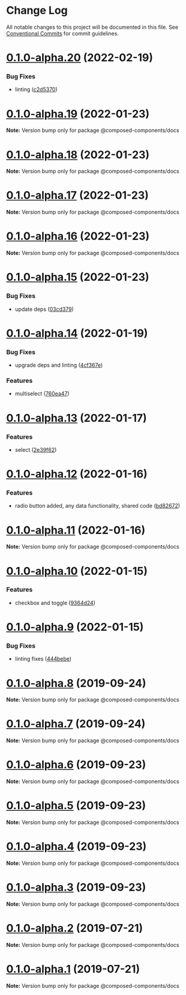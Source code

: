 # Change Log

All notable changes to this project will be documented in this file.
See [Conventional Commits](https://conventionalcommits.org) for commit guidelines.

# [0.1.0-alpha.20](https://github.com/composed-components/composed-components/compare/@composed-components/docs@0.1.0-alpha.19...@composed-components/docs@0.1.0-alpha.20) (2022-02-19)


### Bug Fixes

* linting ([c2d5370](https://github.com/composed-components/composed-components/commit/c2d5370d6be91585d978ae95271744beaefbd7fb))





# [0.1.0-alpha.19](https://github.com/composed-components/composed-components/compare/@composed-components/docs@0.1.0-alpha.18...@composed-components/docs@0.1.0-alpha.19) (2022-01-23)

**Note:** Version bump only for package @composed-components/docs





# [0.1.0-alpha.18](https://github.com/composed-components/composed-components/compare/@composed-components/docs@0.1.0-alpha.17...@composed-components/docs@0.1.0-alpha.18) (2022-01-23)

**Note:** Version bump only for package @composed-components/docs





# [0.1.0-alpha.17](https://github.com/composed-components/composed-components/compare/@composed-components/docs@0.1.0-alpha.16...@composed-components/docs@0.1.0-alpha.17) (2022-01-23)

**Note:** Version bump only for package @composed-components/docs





# [0.1.0-alpha.16](https://github.com/composed-components/composed-components/compare/@composed-components/docs@0.1.0-alpha.15...@composed-components/docs@0.1.0-alpha.16) (2022-01-23)

**Note:** Version bump only for package @composed-components/docs





# [0.1.0-alpha.15](https://github.com/composed-components/composed-components/compare/@composed-components/docs@0.1.0-alpha.14...@composed-components/docs@0.1.0-alpha.15) (2022-01-23)


### Bug Fixes

* update deps ([03cd379](https://github.com/composed-components/composed-components/commit/03cd379a8f305fb434dd89d872b6064027b568d1))





# [0.1.0-alpha.14](https://github.com/composed-components/composed-components/compare/@composed-components/docs@0.1.0-alpha.13...@composed-components/docs@0.1.0-alpha.14) (2022-01-19)


### Bug Fixes

* upgrade deps and linting ([4cf367e](https://github.com/composed-components/composed-components/commit/4cf367ef75cdf4c302dedb462cfaf693be2193c0))


### Features

* multiselect ([760ea47](https://github.com/composed-components/composed-components/commit/760ea472f26830270f3521e24c9faa79bbe14f9e))





# [0.1.0-alpha.13](https://github.com/composed-components/composed-components/compare/@composed-components/docs@0.1.0-alpha.12...@composed-components/docs@0.1.0-alpha.13) (2022-01-17)

### Features

- select ([2e39f62](https://github.com/composed-components/composed-components/commit/2e39f6271dce85d836952faaf1a5c2e010e040b1))

# [0.1.0-alpha.12](https://github.com/composed-components/composed-components/compare/@composed-components/docs@0.1.0-alpha.11...@composed-components/docs@0.1.0-alpha.12) (2022-01-16)

### Features

- radio button added, any data functionality, shared code ([bd82672](https://github.com/composed-components/composed-components/commit/bd826724416433cd8181b214df75f37b1e1afd4d))

# [0.1.0-alpha.11](https://github.com/composed-components/composed-components/compare/@composed-components/docs@0.1.0-alpha.10...@composed-components/docs@0.1.0-alpha.11) (2022-01-16)

**Note:** Version bump only for package @composed-components/docs

# [0.1.0-alpha.10](https://github.com/composed-components/composed-components/compare/@composed-components/docs@0.1.0-alpha.9...@composed-components/docs@0.1.0-alpha.10) (2022-01-15)

### Features

- checkbox and toggle ([9364d24](https://github.com/composed-components/composed-components/commit/9364d2437ac46e585ed09fc97b7644b652c07901))

# [0.1.0-alpha.9](https://github.com/composed-components/composed-components/compare/@composed-components/docs@0.1.0-alpha.8...@composed-components/docs@0.1.0-alpha.9) (2022-01-15)

### Bug Fixes

- linting fixes ([444bebe](https://github.com/composed-components/composed-components/commit/444bebeabb203adecc47bd204c54212abd4e96f7))

# [0.1.0-alpha.8](https://github.com/composed-components/composed-components/compare/@composed-components/docs@0.1.0-alpha.7...@composed-components/docs@0.1.0-alpha.8) (2019-09-24)

**Note:** Version bump only for package @composed-components/docs

# [0.1.0-alpha.7](https://github.com/composed-components/composed-components/compare/@composed-components/docs@0.1.0-alpha.6...@composed-components/docs@0.1.0-alpha.7) (2019-09-24)

**Note:** Version bump only for package @composed-components/docs

# [0.1.0-alpha.6](https://github.com/composed-components/composed-components/compare/@composed-components/docs@0.1.0-alpha.4...@composed-components/docs@0.1.0-alpha.6) (2019-09-23)

**Note:** Version bump only for package @composed-components/docs

# [0.1.0-alpha.5](https://github.com/composed-components/composed-components/compare/@composed-components/docs@0.1.0-alpha.4...@composed-components/docs@0.1.0-alpha.5) (2019-09-23)

**Note:** Version bump only for package @composed-components/docs

# [0.1.0-alpha.4](https://github.com/composed-components/composed-components/compare/@composed-components/docs@0.1.0-alpha.3...@composed-components/docs@0.1.0-alpha.4) (2019-09-23)

**Note:** Version bump only for package @composed-components/docs

# [0.1.0-alpha.3](https://github.com/composed-components/composed-components/compare/@composed-components/docs@0.1.0-alpha.2...@composed-components/docs@0.1.0-alpha.3) (2019-09-23)

**Note:** Version bump only for package @composed-components/docs

# [0.1.0-alpha.2](https://github.com/composed-components/composed-components/compare/@composed-components/docs@0.1.0-alpha.1...@composed-components/docs@0.1.0-alpha.2) (2019-07-21)

**Note:** Version bump only for package @composed-components/docs

# [0.1.0-alpha.1](https://github.com/composed-components/composed-components/compare/@composed-components/docs@0.1.0-alpha.0...@composed-components/docs@0.1.0-alpha.1) (2019-07-21)

**Note:** Version bump only for package @composed-components/docs
